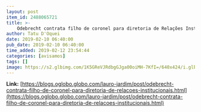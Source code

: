 ```yaml
---
layout: post
item_id: 2488065721
title: >-
    Odebrecht contrata filho de coronel para diretoria de Relações Institucionais : Lauro Jardim
author: Tatu D'Oquei
date: 2019-02-10 06:40:00
pub_date: 2019-02-10 06:40:00
time_added: 2019-02-12 23:54:44
categories: [avisamos]
tags: []
image: https://s2.glbimg.com/1K5GReVJRdbgGJga00oiMH-7KfI=/640x424/i.glbimg.com/og/ig/infoglobo1/f/original/2019/02/08/76618977_pa_sao_paulo_sp_08-05-2018_-_sede_da_odebrecht_no_bairro_do_butanta_em_sao_paulo._fot.jpg
---
```


**Link:** [https://blogs.oglobo.globo.com/lauro-jardim/post/odebrecht-contrata-filho-de-coronel-para-diretoria-de-relacoes-institucionais.html](https://blogs.oglobo.globo.com/lauro-jardim/post/odebrecht-contrata-filho-de-coronel-para-diretoria-de-relacoes-institucionais.html)

